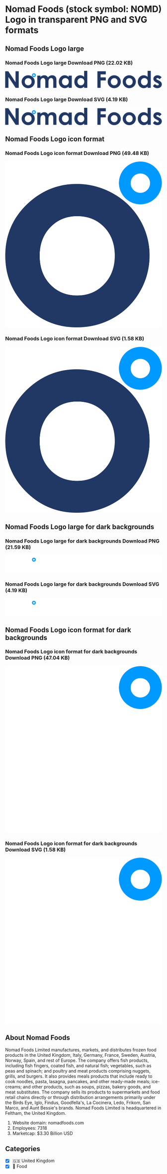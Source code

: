 # Nomad Foods (stock symbol: NOMD) Logo in transparent PNG and SVG formats

## Nomad Foods Logo large

### Nomad Foods Logo large Download PNG (22.02 KB)

![Nomad Foods Logo large Download PNG (22.02 KB)](/img/orig/NOMD_BIG-1b9755ee.png)

### Nomad Foods Logo large Download SVG (4.19 KB)

![Nomad Foods Logo large Download SVG (4.19 KB)](/img/orig/NOMD_BIG-3a2fa673.svg)

## Nomad Foods Logo icon format

### Nomad Foods Logo icon format Download PNG (49.48 KB)

![Nomad Foods Logo icon format Download PNG (49.48 KB)](/img/orig/NOMD-4bf0ef21.png)

### Nomad Foods Logo icon format Download SVG (1.58 KB)

![Nomad Foods Logo icon format Download SVG (1.58 KB)](/img/orig/NOMD-504ce5b1.svg)

## Nomad Foods Logo large for dark backgrounds

### Nomad Foods Logo large for dark backgrounds Download PNG (21.59 KB)

![Nomad Foods Logo large for dark backgrounds Download PNG (21.59 KB)](/img/orig/NOMD_BIG.D-80de6a52.png)

### Nomad Foods Logo large for dark backgrounds Download SVG (4.19 KB)

![Nomad Foods Logo large for dark backgrounds Download SVG (4.19 KB)](/img/orig/NOMD_BIG.D-3f0f63a1.svg)

## Nomad Foods Logo icon format for dark backgrounds

### Nomad Foods Logo icon format for dark backgrounds Download PNG (47.04 KB)

![Nomad Foods Logo icon format for dark backgrounds Download PNG (47.04 KB)](/img/orig/NOMD.D-3924d5e4.png)

### Nomad Foods Logo icon format for dark backgrounds Download SVG (1.58 KB)

![Nomad Foods Logo icon format for dark backgrounds Download SVG (1.58 KB)](/img/orig/NOMD.D-855d251f.svg)

## About Nomad Foods

Nomad Foods Limited manufactures, markets, and distributes frozen food products in the United Kingdom, Italy, Germany, France, Sweden, Austria, Norway, Spain, and rest of Europe. The company offers fish products, including fish fingers, coated fish, and natural fish; vegetables, such as peas and spinach; and poultry and meat products comprising nuggets, grills, and burgers. It also provides meals products that include ready to cook noodles, pasta, lasagna, pancakes, and other ready-made meals; ice-creams; and other products, such as soups, pizzas, bakery goods, and meat substitutes. The company sells its products to supermarkets and food retail chains directly or through distribution arrangements primarily under the Birds Eye, Iglo, Findus, Goodfella's, La Cocinera, Ledo, Frikom, San Marco, and Aunt Bessie's brands. Nomad Foods Limited is headquartered in Feltham, the United Kingdom.

1. Website domain: nomadfoods.com
2. Employees: 7318
3. Marketcap: $3.30 Billion USD


## Categories
- [x] 🇬🇧 United Kingdom
- [x] 🍴 Food
